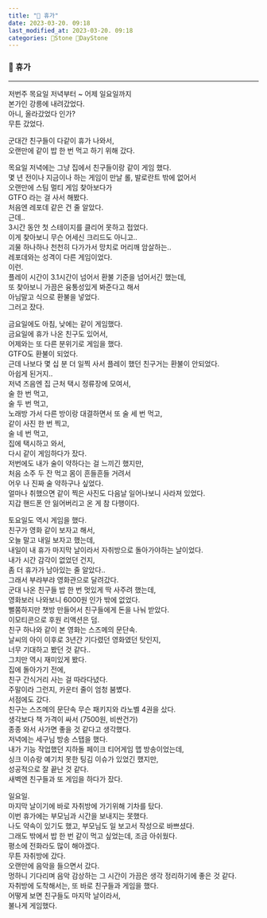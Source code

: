 ```yaml
---
title: "🌱 휴가"
date: 2023-03-20. 09:18
last_modified_at: 2023-03-20. 09:18
categories: 🗿Stone 🌱DayStone
---
```


### 🗿 휴가

---

저번주 목요일 저녁부터 ~ 어제 일요일까지  
본가인 강릉에 내려갔었다.  
아니, 올라갔었다 인가?  
무튼 갔었다.  

군대간 친구들이 다같이 휴가 나와서,  
오랜만에 같이 밥 한 번 먹고 하기 위해 갔다.  

목요일 저녁에는 그냥 집에서 친구들이랑 같이 게임 했다.  
몇 년 전이나 지금이나 하는 게임이 만날 롤, 발로란트 밖에 없어서  
오랜만에 스팀 멀티 게임 찾아보다가  
GTFO 라는 걸 사서 해봤다.  
처음엔 레포데 같은 건 줄 알았다.  
근데..  
3시간 동안 첫 스테이지를 클리어 못하고 접었다.  
이게 찾아보니 무슨 어세신 크리드도 아니고..  
괴물 하나하나 천천히 다가가서 망치로 머리깨 암살하는..  
레포데와는 성격이 다른 게임이었다.  
이런.  
플레이 시간이 3.1시간이 넘어서 환불 기준을 넘어서긴 했는데,  
또 찾아보니 가끔은 융통성있게 봐준다고 해서  
아님말고 식으로 환불을 넣었다.  
그러고 잤다.  

금요일에도 아침, 낮에는 같이 게임했다.  
금요일에 휴가 나온 친구도 있어서,  
어제와는 또 다른 분위기로 게임을 했다.  
GTFO도 환불이 되었다.  
근데 나보다 몇 십 분 더 일찍 사서 플레이 했던 친구거는 환불이 안되었다.  
아쉽게 된거지..  
저녁 즈음엔 집 근처 택시 정류장에 모여서,  
술 한 번 먹고,  
술 두 번 먹고,  
노래방 가서 다른 방이랑 대결하면서 또 술 세 번 먹고,  
같이 사진 한 번 찍고,  
술 네 번 먹고,  
집에 택시하고 와서,  
다시 같이 게임하다가 잤다.  
저번에도 내가 술이 약하다는 걸 느끼긴 했지만,  
처음 소주 두 잔 먹고 몸이 흔들흔들 거려서  
어우 나 진짜 술 약하구나 싶었다.  
얼마나 취했으면 같이 찍은 사진도 다음날 일어나보니 사라져 있었다.  
지갑 핸드폰 안 잃어버리고 온 게 참 다행이다.  

토요일도 역시 게임을 했다.  
친구가 영화 같이 보자고 해서,  
오늘 말고 내일 보자고 했는데,  
내일이 내 휴가 마지막 날이라서 자취방으로 돌아가야하는 날이었다.  
내가 시간 감각이 없었던 건지,  
좀 더 휴가가 남아있는 줄 알았다..  
그래서 부랴부랴 영화관으로 달려갔다.  
군대 나온 친구들 밥 한 번 멋있게 딱 사주려 했는데,  
영화보러 나와보니 6000원 인가 밖에 없었다.  
뻘쭘하지만 챗방 만들어서 친구들에게 돈을 나눠 받았다.  
이모티콘으로 후원 리액션은 덤.  
친구 하나와 같이 본 영화는 스즈메의 문단속.  
날씨의 아이 이후로 3년간 기다렸던 영화였던 탓인지,  
너무 기대하고 봤던 것 같다..  
그치만 역시 재미있게 봤다.  
집에 돌아가기 전에,  
친구 간식거리 사는 걸 따라다녔다.  
주말이라 그런지, 카운터 줄이 엄청 붐볐다.  
서점에도 갔다.  
친구는 스즈메의 문단속 무슨 패키지와 라노벨 4권을 샀다.  
생각보다 책 가격이 싸서 (7500원, 비싼건가)  
종종 와서 사가면 좋을 것 같다고 생각했다.  
저녁에는 세구님 방송 스탭을 했다.  
내가 기능 작업했던 지하돌 페이크 티어게임 맵 방송이었는데,  
싱크 이슈랑 예기치 못한 팅김 이슈가 있었긴 했지만,  
성공적으로 잘 끝난 것 같다.  
새벽엔 친구들과 또 게임을 하다가 잤다.  

일요일.  
마지막 날이기에 바로 자취방에 가기위해 기차를 탔다.  
이번 휴가에는 부모님과 시간을 보내지는 못했다.  
나도 약속이 있기도 했고, 부모님도 일 보고서 작성으로 바쁘셨다.  
그래도 밖에서 밥 한 번 같이 먹고 싶었는데, 조금 아쉬웠다.  
평소에 전화라도 많이 해야겠다.  
무튼 자취방에 갔다.  
오랜만에 음악을 들으면서 갔다.  
멍하니 기다리며 음악 감상하는 그 시간이 가끔은 생각 정리하기에 좋은 것 같다.  
자취방에 도착해서는, 또 바로 친구들과 게임을 했다.  
어떻게 보면 친구들도 마지막 날이라서,  
불나게 게임했다.  
